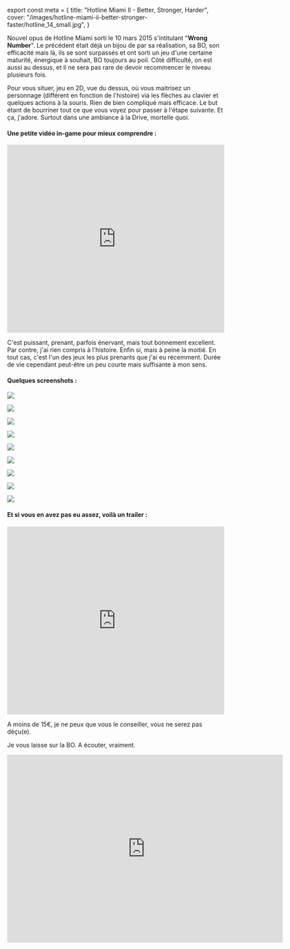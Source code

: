 export const meta = {
  title: "Hotline Miami II - Better, Stronger, Harder",
  cover: "/images/hotline-miami-ii-better-stronger-faster/hotline_14_small.jpg",
}

Nouvel opus de Hotline Miami sorti le 10 mars 2015 s'intitulant "**Wrong Number**". Le précédent était déjà un bijou de par sa réalisation, sa BO, son efficacité mais là, ils se sont surpassés et ont sorti un jeu d'une certaine maturité, énergique à souhait, BO toujours au poil. Côté difficulté, on est aussi au dessus, et il ne sera pas rare de devoir recommencer le niveau plusieurs fois.

Pour vous situer, jeu en 2D, vue du dessus, où vous maitrisez un personnage (différent en fonction de l'histoire) via les flèches au clavier et quelques actions à la souris. Rien de bien compliqué mais efficace. Le but étant de bourriner tout ce que vous voyez pour passer à l'étape suivante. Et ça, j'adore. Surtout dans une ambiance à la Drive, mortelle quoi.

#### Une petite vidéo in-game pour mieux comprendre :

<iframe
  width="100%"
  height="436"
  src="https://www.youtube.com/embed/FSchliFvfdY?rel=0"
  frameBorder="0"
  allowfullscreen
></iframe>

C'est puissant, prenant, parfois énervant, mais tout bonnement excellent. Par contre, j'ai rien compris à l'histoire. Enfin si, mais à peine la moitié. En tout cas, c'est l'un des jeux les plus prenants que j'ai eu récemment. Durée de vie cependant peut-être un peu courte mais suffisante à mon sens.

#### Quelques screenshots :

[![](/images/hotline-miami-ii-better-stronger-faster/hotline_12_small.jpg)](/images/hotline-miami-ii-better-stronger-faster/hotline_12.jpg)

[![](/images/hotline-miami-ii-better-stronger-faster/hotline_02_small.jpg)](/images/hotline-miami-ii-better-stronger-faster/hotline_02.jpg)

[![](/images/hotline-miami-ii-better-stronger-faster/hotline_04_small.jpg)](/images/hotline-miami-ii-better-stronger-faster/hotline_04.jpg)

[![](/images/hotline-miami-ii-better-stronger-faster/hotline_06_small.jpg)](/images/hotline-miami-ii-better-stronger-faster/hotline_06.jpg)

[![](/images/hotline-miami-ii-better-stronger-faster/hotline_07_small.jpg)](/images/hotline-miami-ii-better-stronger-faster/hotline_07.jpg)

[![](/images/hotline-miami-ii-better-stronger-faster/hotline_08_small.jpg)](/images/hotline-miami-ii-better-stronger-faster/hotline_08.jpg)

[![](/images/hotline-miami-ii-better-stronger-faster/hotline_09_small.jpg)](/images/hotline-miami-ii-better-stronger-faster/hotline_09.jpg)

[![](/images/hotline-miami-ii-better-stronger-faster/hotline_10_small.jpg)](/images/hotline-miami-ii-better-stronger-faster/hotline_10.jpg)

[![](/images/hotline-miami-ii-better-stronger-faster/hotline_11_small.jpg)](/images/hotline-miami-ii-better-stronger-faster/hotline_11.jpg)

#### Et si vous en avez pas eu assez, voilà un trailer :

<iframe
  width="100%"
  height="436"
  src="https://www.youtube.com/embed/exg_OxsaHyY?rel=0"
  frameBorder="0"
  allowfullscreen
></iframe>

A moins de 15€, je ne peux que vous le conseiller, vous ne serez pas déçu(e).

Je vous laisse sur la BO. A écouter, vraiment.

<iframe
  width="640"
  height="436"
  src="https://www.youtube.com/embed/dEFcpyy_vq8?rel=0"
  frameBorder="0"
  allowfullscreen
></iframe>
